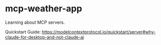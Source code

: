 # mcp-weather-app
Learning about MCP servers.

Quickstart Guide: https://modelcontextprotocol.io/quickstart/server#why-claude-for-desktop-and-not-claude-ai